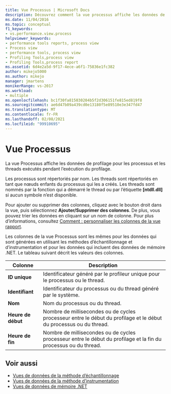 ```yaml
---
title: Vue Processus | Microsoft Docs
description: Découvrez comment la vue processus affiche les données de profilage pour les processus et les threads qui ont été exécutés pendant l’exécution du profilage.
ms.date: 11/04/2016
ms.topic: conceptual
f1_keywords:
- vs.performance.view.process
helpviewer_keywords:
- performance tools reports, process view
- Process view
- performance tools, process view
- Profiling Tools,process view
- Profiling Tools,process report
ms.assetid: 6d4e2a5d-9f17-4ece-a6f1-75836e1fc382
author: mikejo5000
ms.author: mikejo
manager: jmartens
monikerRange: vs-2017
ms.workload:
- multiple
ms.openlocfilehash: bc1f30fa815030204b5f2d306151fe815ed819f8
ms.sourcegitcommit: ae6d47b09a439cd0e13180f5e89510e3e347fd47
ms.translationtype: MT
ms.contentlocale: fr-FR
ms.lasthandoff: 02/08/2021
ms.locfileid: "99910695"
---
```

# <a name="process-view"></a>Vue Processus
La vue Processus affiche les données de profilage pour les processus et les threads exécutés pendant l’exécution du profilage.

 Les processus sont répertoriés par nom. Les threads sont répertoriés en tant que nœuds enfants du processus qui les a créés. Les threads sont nommés par la fonction qui a démarré le thread ou par l’étiquette **[ntdll.dll]** si aucun symbole n’est disponible.

 Pour ajouter ou supprimer des colonnes, cliquez avec le bouton droit dans la vue, puis sélectionnez **Ajouter/Supprimer des colonnes**. De plus, vous pouvez trier les données en cliquant sur un nom de colonne. Pour plus d’informations, consultez [Comment : personnaliser les colonnes de la vue rapport](../profiling/how-to-customize-report-view-columns.md).

 Les colonnes de la vue Processus sont les mêmes pour les données qui sont générées en utilisant les méthodes d’échantillonnage et d’instrumentation et pour les données qui incluent des données de mémoire .NET. Le tableau suivant décrit les valeurs des colonnes.

|Colonne|Description|
|------------|-----------------|
|**ID unique**|Identificateur généré par le profileur unique pour le processus ou le thread.|
|**Identifiant**|Identificateur du processus ou du thread généré par le système.|
|**Nom**|Nom du processus ou du thread.|
|**Heure de début**|Nombre de millisecondes ou de cycles processeur entre le début du profilage et le début du processus ou du thread.|
|**Heure de fin**|Nombre de millisecondes ou de cycles processeur entre le début du profilage et la fin du processus ou du thread.|

## <a name="see-also"></a>Voir aussi
- [Vues de données de la méthode d’échantillonnage](../profiling/profiler-sampling-method-data-views.md)
- [Vues de données de la méthode d’instrumentation](../profiling/instrumentation-method-data-views.md)
- [Vues de données de mémoire .NET](../profiling/dotnet-memory-data-views.md)
